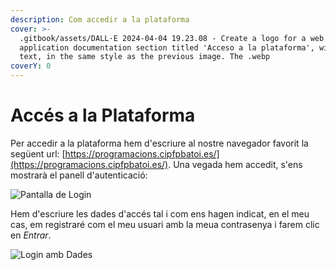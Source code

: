 ```yaml
---
description: Com accedir a la plataforma
cover: >-
  .gitbook/assets/DALL·E 2024-04-04 19.23.08 - Create a logo for a web
  application documentation section titled 'Acceso a la plataforma', without
  text, in the same style as the previous image. The .webp
coverY: 0
---
```


# Accés a la Plataforma

Per accedir a la plataforma hem d'escriure al nostre navegador favorit la següent url: [https://programacions.cipfpbatoi.es/](https://programacions.cipfpbatoi.es/). Una vegada hem accedit, s'ens mostrarà el panell d'autenticació:

![Pantalla de Login](md\_media/login\_.png)

Hem d'escriure les dades d'accés tal i com ens hagen indicat, en el meu cas, em registraré com el meu usuari amb la meua contrasenya i farem clic en _Entrar_.

![Login amb Dades](md\_media/login\_amb\_credencials.png)
